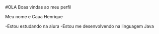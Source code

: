 #OLA Boas vindas ao meu perfil

Meu nome e Caua Henrique

-Estou estudando na alura
-Estou me desenvolvendo na linguagem Java
